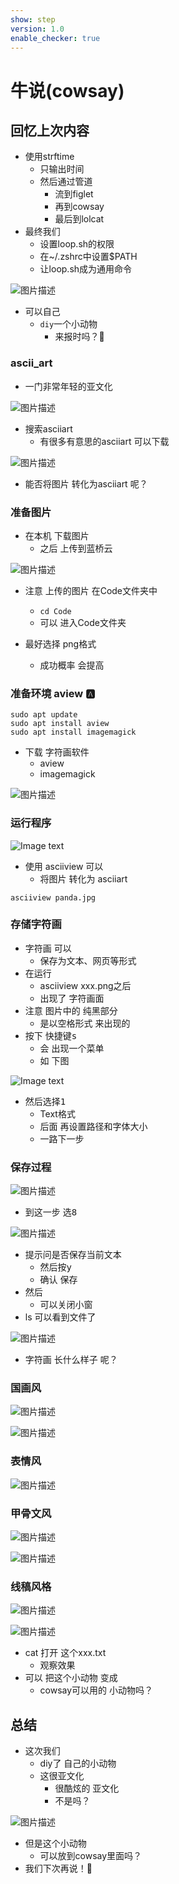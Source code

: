 ```yaml
---
show: step
version: 1.0
enable_checker: true
---
```


# 牛说(cowsay)

## 回忆上次内容

- 使用strftime
	- 只输出时间
	- 然后通过管道 
		- 流到figlet
		- 再到cowsay
		- 最后到lolcat
- 最终我们
	- 设置loop.sh的权限
	- 在~/.zshrc中设置$PATH
	- 让loop.sh成为通用命令

![图片描述](https://doc.shiyanlou.com/courses/uid1190679-20230128-1674911360310)

- 可以自己 
	- `diy`一个小动物 
		- 来报时吗？🤔

### ascii_art

- 一门非常年轻的亚文化

![图片描述](https://doc.shiyanlou.com/courses/uid1190679-20221012-1665540053591)

- 搜索asciiart
	- 有很多有意思的asciiart 可以下载

![图片描述](https://doc.shiyanlou.com/courses/uid1190679-20221012-1665540084558)

- 能否将图片 转化为asciiart 呢？


### 准备图片 

- 在本机 下载图片
	- 之后 上传到蓝桥云

![图片描述](https://doc.shiyanlou.com/courses/uid1190679-20211118-1637204997511)

- 注意 上传的图片 在Code文件夹中
	- `cd Code` 
	- 可以 进入Code文件夹

- 最好选择 png格式
	- 成功概率 会提高

### 准备环境 aview 🅰️

```shell
sudo apt update
sudo apt install aview
sudo apt install imagemagick
```

- 下载 字符画软件
	- aview
	- imagemagick

![图片描述](https://doc.shiyanlou.com/courses/uid1190679-20230103-1672708464737)

### 运行程序

![Image text](https://labfile.oss.aliyuncs.com/courses/2712/asciiview.png)

- 使用 asciiview 可以
	- 将图片 转化为 asciiart

```shell
asciiview panda.jpg
```

### 存储字符画

- 字符画 可以
	- 保存为文本、网页等形式
- 在运行
	- asciiview xxx.png之后
	- 出现了 字符画面
- 注意 图片中的 纯黑部分 
	- 是以空格形式 来出现的
- 按下 快捷键<kbd>s</kbd>
	- 会 出现一个菜单
	- 如 下图

![Image text](https://labfile.oss.aliyuncs.com/courses/2712/saveImage.png)

- 然后选择<kbd>1</kbd>
	- Text格式
	- 后面 再设置路径和字体大小
	- 一路下一步

### 保存过程

![图片描述](https://doc.shiyanlou.com/courses/uid1190679-20221011-1665495993965)

- 到这一步 选<kbd>8</kbd>

![图片描述](https://doc.shiyanlou.com/courses/uid1190679-20221011-1665496013025)

- 提示问是否保存当前文本
	- 然后按<kbd>y</kbd>
	- 确认 保存
- 然后
	- 可以关闭小窗
- ls 可以看到文件了

![图片描述](https://doc.shiyanlou.com/courses/uid1190679-20230107-1673083733719)

- 字符画 长什么样子 呢？

### 国画风

![图片描述](https://doc.shiyanlou.com/courses/uid1190679-20220428-1651151365586)

![图片描述](https://doc.shiyanlou.com/courses/uid1190679-20220428-1651151346390)

### 表情风

![图片描述](https://doc.shiyanlou.com/courses/uid1190679-20220428-1651151395424)

### 甲骨文风

![图片描述](https://doc.shiyanlou.com/courses/uid1190679-20220428-1651151417466)

![图片描述](https://doc.shiyanlou.com/courses/uid1190679-20220428-1651151429870)

### 线稿风格

![图片描述](https://doc.shiyanlou.com/courses/uid1190679-20221011-1665496088819)

![图片描述](https://doc.shiyanlou.com/courses/uid1190679-20221011-1665496102295)

- cat 打开 这个xxx.txt
	- 观察效果 
- 可以 把这个小动物 变成 
	- cowsay可以用的 小动物吗？

## 总结

- 这次我们
	- diy了 自己的小动物
	- 这很亚文化
		- 很酷炫的 亚文化
		- 不是吗？

![图片描述](https://doc.shiyanlou.com/courses/uid1190679-20230128-1674912364746)

- 但是这个小动物
	- 可以放到cowsay里面吗？
- 我们下次再说！👋
